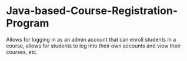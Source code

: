 # Java-based-Course-Registration-Program
Allows for logging in as an admin account that can enroll students in a course, allows for students to log into their own accounts and view their courses, etc.
